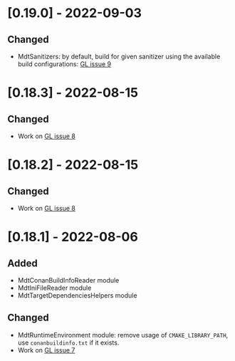 
# [0.19.0] - 2022-09-03

## Changed

- MdtSanitizers: by default, build for given sanitizer using the available build configurations: [GL issue 9](https://gitlab.com/scandyna/mdt-cmake-modules/-/issues/9)


# [0.18.3] - 2022-08-15

## Changed

- Work on [GL issue 8](https://gitlab.com/scandyna/mdt-cmake-modules/-/issues/8)


# [0.18.2] - 2022-08-15

## Changed

- Work on [GL issue 8](https://gitlab.com/scandyna/mdt-cmake-modules/-/issues/8)


# [0.18.1] - 2022-08-06

## Added

- MdtConanBuildInfoReader module
- MdtIniFileReader module
- MdtTargetDependenciesHelpers module

## Changed

- MdtRuntimeEnvironment module: remove usage of `CMAKE_LIBRARY_PATH`, use `conanbuildinfo.txt` if it exists.
- Work on [GL issue 7](https://gitlab.com/scandyna/mdt-cmake-modules/-/issues/7)
